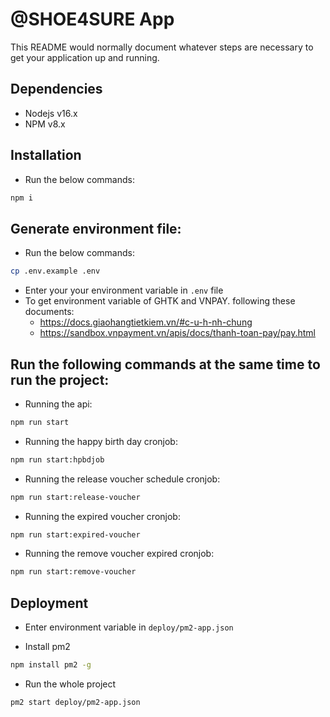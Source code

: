 # @SHOE4SURE App

This README would normally document whatever steps are necessary to get your application up and running.


## Dependencies

* Nodejs v16.x
* NPM v8.x

## Installation

* Run the below commands:

```bash
npm i
```

## Generate environment file:
* Run the below commands:

```bash
cp .env.example .env
```
* Enter your your environment variable in `.env` file
* To get environment variable of GHTK and VNPAY. following these documents:
    * https://docs.giaohangtietkiem.vn/#c-u-h-nh-chung
    * https://sandbox.vnpayment.vn/apis/docs/thanh-toan-pay/pay.html


## Run the following commands at the same time to run the project:

* Running the api:

```bash
npm run start
```

* Running the happy birth day cronjob:

```bash
npm run start:hpbdjob
```

* Running the release voucher schedule cronjob:

```bash
npm run start:release-voucher
```

* Running the expired voucher cronjob:

```bash
npm run start:expired-voucher
```

* Running the remove voucher expired cronjob:

```bash
npm run start:remove-voucher
```

## Deployment

* Enter environment variable in ``` deploy/pm2-app.json ```

* Install pm2

```bash
npm install pm2 -g
```

* Run the whole project

```bash
pm2 start deploy/pm2-app.json
```

